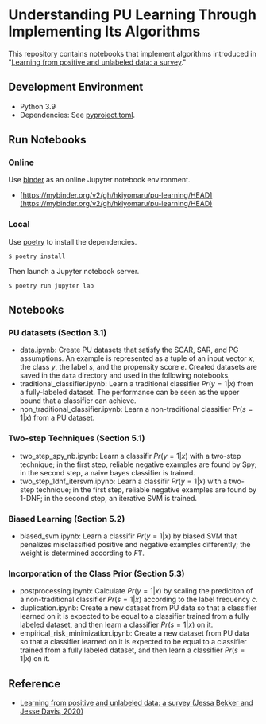 # Understanding PU Learning Through Implementing Its Algorithms

This repository contains notebooks that implement algorithms introduced in "[Learning from positive and unlabeled data: a survey](https://arxiv.org/abs/1811.04820)."

## Development Environment

- Python 3.9
- Dependencies: See [pyproject.toml](./pyproject.toml).

## Run Notebooks

### Online

Use [binder](https://mybinder.org/) as an online Jupyter notebook environment.

- [https://mybinder.org/v2/gh/hkiyomaru/pu-learning/HEAD](https://mybinder.org/v2/gh/hkiyomaru/pu-learning/HEAD)

### Local

Use [poetry](https://python-poetry.org/) to install the dependencies.

```
$ poetry install
```

Then launch a Jupyter notebook server.

```
$ poetry run jupyter lab
```

## Notebooks

### PU datasets (Section 3.1)

- data.ipynb: Create PU datasets that satisfy the SCAR, SAR, and PG assumptions. An example is represented as a tuple of an input vector $x$, the class $y$, the label $s$, and the propensity score $e$. Created datasets are saved in the `data` directory and used in the following notebooks.
- traditional_classifier.ipynb: Learn a traditional classifier $Pr(y=1|x)$ from a fully-labeled dataset. The performance can be seen as the upper bound that a classifier can achieve.
- non_traditional_classifier.ipynb: Learn a non-traditional classifier $Pr(s=1|x)$ from a PU dataset.

### Two-step Techniques (Section 5.1)

- two_step_spy_nb.ipynb: Learn a classifir $Pr(y=1|x)$ with a two-step technique; in the first step, reliable negative examples are found by Spy; in the second step, a naive bayes classifier is trained.
- two_step_1dnf_itersvm.ipynb: Learn a classifir $Pr(y=1|x)$ with a two-step technique; in the first step, reliable negative examples are found by 1-DNF; in the second step, an iterative SVM is trained.

### Biased Learning (Section 5.2)

- biased_svm.ipynb: Learn a classifir $Pr(y=1|x)$ by biased SVM that penalizes misclassified positive and negative examples
differently; the weight is determined according to $F1'$.

### Incorporation of the Class Prior (Section 5.3)

- postprocessing.ipynb: Calculate $Pr(y=1|x)$ by scaling the prediciton of a non-traditional classifier $Pr(s=1|x)$ according to the label frequency $c$.
- duplication.ipynb: Create a new dataset from PU data so that a classifier learned on it is expected to be equal to a classifier trained from a fully labeled dataset, and then learn a classifier $Pr(s=1|x)$ on it.
- empirical_risk_minimization.ipynb: Create a new dataset from PU data so that a classifier learned on it is expected to be equal to a classifier trained from a fully labeled dataset, and then learn a classifier $Pr(s=1|x)$ on it.

## Reference

- [Learning from positive and unlabeled data: a survey (Jessa Bekker and Jesse Davis, 2020)](https://arxiv.org/abs/1811.04820)
